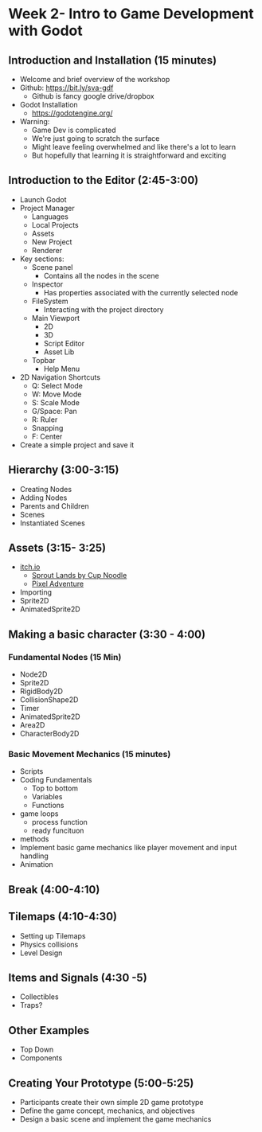 # Week 2- Intro to Game Development with Godot
## Introduction and Installation (15 minutes)
- Welcome and brief overview of the workshop
- Github: https://bit.ly/sva-gdf
  - Github is fancy google drive/dropbox
- Godot Installation
  - https://godotengine.org/
- Warning:
  - Game Dev is complicated
  - We're just going to scratch the surface
  - Might leave feeling overwhelmed and like there's a lot to learn
  - But hopefully that learning it is straightforward and exciting
## Introduction to the Editor (2:45-3:00)
- Launch Godot
- Project Manager
  - Languages
  - Local Projects
  - Assets
  - New Project
  - Renderer
- Key sections:
  - Scene panel
    - Contains all the nodes in the scene
  - Inspector
    - Has properties associated with the currently selected node
  - FileSystem
    - Interacting with the project directory
  - Main Viewport
    - 2D
    - 3D
    - Script Editor
    - Asset Lib
  - Topbar
    - Help Menu
- 2D Navigation Shortcuts
  - Q: Select Mode
  - W: Move Mode
  - S: Scale Mode
  - G/Space: Pan
  - R: Ruler
  - Snapping
  - F: Center
- Create a simple project and save it
## Hierarchy (3:00-3:15)
- Creating Nodes
- Adding Nodes
- Parents and Children
- Scenes
- Instantiated Scenes
## Assets (3:15- 3:25)
- [itch.io](https://itch.io/game-assets)
  - [Sprout Lands by Cup Noodle](https://cupnooble.itch.io/sprout-lands-asset-pack)
  - [Pixel Adventure](https://pixelfrog-assets.itch.io/pixel-adventure-1)
- Importing
- Sprite2D
- AnimatedSprite2D
## Making a basic character (3:30 - 4:00)
### Fundamental Nodes  (15 Min)
- Node2D
- Sprite2D
- RigidBody2D
- CollisionShape2D
- Timer
- AnimatedSprite2D
- Area2D
- CharacterBody2D
### Basic Movement Mechanics (15 minutes)
- Scripts
- Coding Fundamentals
  - Top to bottom
  - Variables
  - Functions
- game loops
  - process function
  - ready funcituon
- methods
- Implement basic game mechanics like player movement and input handling
- Animation
## Break (4:00-4:10)
## Tilemaps (4:10-4:30)
- Setting up Tilemaps
- Physics collisions
- Level Design
## Items and Signals (4:30 -5)
- Collectibles
- Traps?
## Other Examples
- Top Down
- Components
## Creating Your Prototype (5:00-5:25)
- Participants create their own simple 2D game prototype
- Define the game concept, mechanics, and objectives
- Design a basic scene and implement the game mechanics

